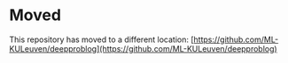 # Moved

This repository has moved to a different location: [https://github.com/ML-KULeuven/deepproblog](https://github.com/ML-KULeuven/deepproblog)